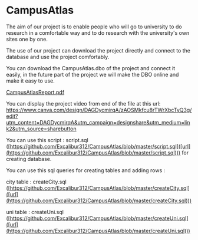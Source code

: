 # CampusAtlas
The aim of our project is to enable people who will go to university to do research in a comfortable way and to do research with the university's own sites one by one.

The use of our project can download the project directly and connect to the database and use the project comfortably.


You can download the CampusAtlas.dbo of the project and connect it easily, in the future part of the project we will make the DBO online and make it easy to use.

[CampusAtlasReport.pdf](https://github.com/Excalibur312/CampusAtlas/files/15188989/CampusAtlasReport.pdf)

You can display the project video from end of the file at this url:
https://www.canva.com/design/DAGDycmirqA/zAOSMkfcu8rTWrXbcTyQ3g/edit?utm_content=DAGDycmirqA&utm_campaign=designshare&utm_medium=link2&utm_source=sharebutton

You can use this script : script.sql ([https://github.com/Excalibur312/CampusAtlas/blob/master/script.sql]([url](https://github.com/Excalibur312/CampusAtlas/blob/master/script.sql))) for creating database.

You can use this sql queries for creating tables and adding rows : 

  city table : createCity.sql ([https://github.com/Excalibur312/CampusAtlas/blob/master/createCity.sql]([url](https://github.com/Excalibur312/CampusAtlas/blob/master/createCity.sql)))
  
  uni table : createUni.sql ([https://github.com/Excalibur312/CampusAtlas/blob/master/createUni.sql]([url](https://github.com/Excalibur312/CampusAtlas/blob/master/createUni.sql)))
